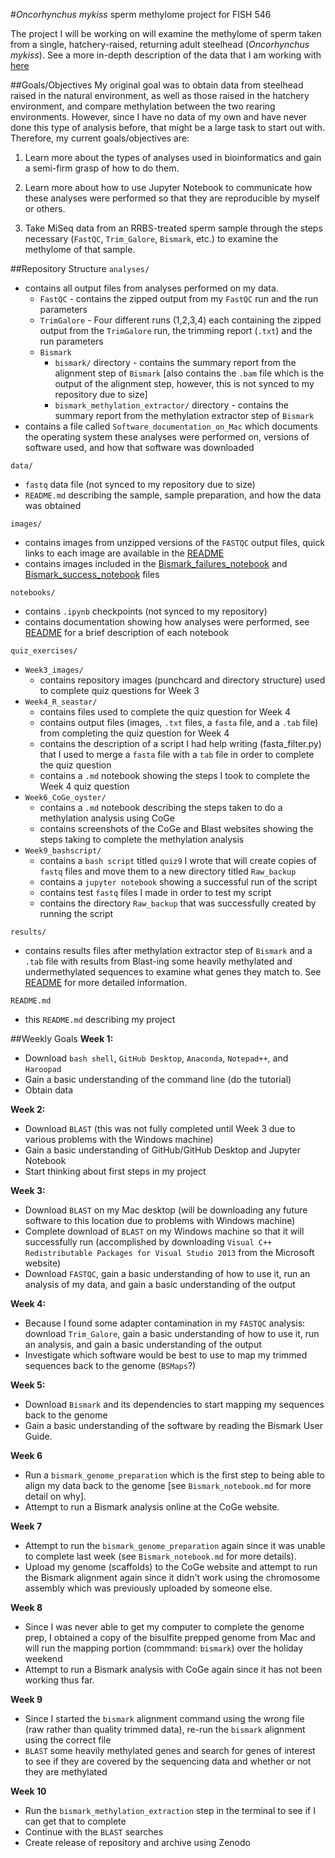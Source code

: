 #*Oncorhynchus mykiss* sperm methylome project for FISH 546

The project I will be working on will examine the methylome of sperm taken from a single, hatchery-raised, returning adult steelhead (*Oncorhynchus mykiss*). See a more in-depth description of the data that I am working with [here](https://github.com/mmiddleton/mmiddleton-fish546/tree/master/data)

##Goals/Objectives
My original goal was to obtain data from steelhead raised in the natural environment, as well as those raised in the hatchery environment, and compare methylation between the two rearing environments. However, since I have no data of my own and have never done this type of analysis before, that might be a large task to start out with. Therefore, my current goals/objectives are:

1. Learn more about the types of analyses used in bioinformatics and gain a semi-firm grasp of how to do them.

2. Learn more about how to use Jupyter Notebook to communicate how these analyses were performed so that they are reproducible by myself or others.

3. Take MiSeq data from an RRBS-treated sperm sample through the steps necessary (`FastQC`, `Trim_Galore`, `Bismark`, etc.) to examine the methylome of that sample.

##Repository Structure
`analyses/`
- contains all output files from analyses performed on my data.
	- `FastQC` - contains the zipped output from my `FastQC` run and the run parameters
	- `TrimGalore` - Four different runs (1,2,3,4) each containing the zipped output from the `TrimGalore` run, the trimming report (`.txt`) and the run parameters
	- `Bismark`
		- `bismark/` directory - contains the summary report from the alignment step of `Bismark` [also contains the `.bam` file which is the output of the alignment step, however, this is not synced to my repository due to size]
		- `bismark_methylation_extractor/` directory - contains the summary report from the methylation extractor step of `Bismark`
- contains a file called `Software_documentation_on_Mac` which documents the operating system these analyses were performed on, versions of software used, and how that software was downloaded

`data/`
- `fastq` data file (not synced to my repository due to size)
- `README.md` describing the sample, sample preparation, and how the data was obtained

`images/`
- contains images from unzipped versions of the `FASTQC` output files, quick links to each image are available in the [README](https://github.com/mmiddleton/mmiddleton-fish546/blob/master/images/README.md)
- contains images included in the [Bismark_failures_notebook](https://github.com/mmiddleton/mmiddleton-fish546/blob/master/notebooks/Bismark_failures_notebook.md) and [Bismark_success_notebook](https://github.com/mmiddleton/mmiddleton-fish546/blob/master/notebooks/Bismark_success_notebook.md) files

`notebooks/`
- contains `.ipynb` checkpoints (not synced to my repository)
- contains documentation showing how analyses were performed, see [README](https://github.com/mmiddleton/mmiddleton-fish546/blob/master/notebooks/README.md) for a brief description of each notebook

`quiz_exercises/`
- `Week3_images/`
	- contains repository images (punchcard and directory structure) used to complete quiz questions for Week 3 
- `Week4_R_seastar/`
	- contains files used to complete the quiz question for Week 4
	- contains output files (images, `.txt` files, a `fasta` file, and a `.tab` file) from completing the quiz question for Week 4
	- contains the description of a script I had help writing (fasta_filter.py) that I used to merge a `fasta` file with a `tab` file in order to complete the quiz question
	- contains a `.md` notebook showing the steps I took to complete the Week 4 quiz question
- `Week6_CoGe_oyster/`
	- contains a `.md` notebook describing the steps taken to do a methylation analysis using CoGe
	- contains screenshots of the CoGe and Blast websites showing the steps taking to complete the methylation analysis 
- `Week9_bashscript/`
	- contains a `bash script` titled `quiz9` I wrote that will create copies of `fastq` files and move them to a new directory titled `Raw_backup`
	- contains a `jupyter notebook` showing a successful run of the script
	- contains test `fastq` files I made in order to test my script
	- contains the directory `Raw_backup` that was successfully created by running the script

`results/`
- contains results files after methylation extractor step of `Bismark` and a `.tab` file with results from Blast-ing some heavily methylated and undermethylated sequences to examine what genes they match to. See [README](https://github.com/mmiddleton/mmiddleton-fish546/blob/master/results/README.md) for more detailed information.

`README.md`
- this `README.md` describing my project

##Weekly Goals
**Week 1:**
- Download `bash shell`, `GitHub Desktop`, `Anaconda`, `Notepad++`, and `Haroopad`
- Gain a basic understanding of the command line (do the tutorial)
- Obtain data

**Week 2:**
- Download `BLAST` (this was not fully completed until Week 3 due to various problems with the Windows machine)
- Gain a basic understanding of GitHub/GitHub Desktop and Jupyter Notebook
- Start thinking about first steps in my project

**Week 3:**
- Download `BLAST` on my Mac desktop (will be downloading any future software to this location due to problems with Windows machine)
- Complete download of `BLAST` on my Windows machine so that it will successfully run (accomplished by downloading `Visual C++ Redistributable Packages for Visual Studio 2013` from the Microsoft website)
- Download `FASTQC`, gain a basic understanding of how to use it, run an analysis of my data, and gain a basic understanding of the output

**Week 4:**
- Because I found some adapter contamination in my `FASTQC` analysis: download `Trim_Galore`, gain a basic understanding of how to use it, run an analysis, and gain a basic understanding of the output
- Investigate which software would be best to use to map my trimmed sequences back to the genome (`BSMaps`?)

**Week 5:**
- Download `Bismark` and its dependencies to start mapping my sequences back to the genome
- Gain a basic understanding of the software by reading the Bismark User Guide.

**Week 6**
- Run a `bismark_genome_preparation` which is the first step to being able to align my data back to the genome [see `Bismark_notebook.md` for more detail on why].
- Attempt to run a Bismark analysis online at the CoGe website.

**Week 7**
- Attempt to run the `bismark_genome_preparation` again since it was unable to complete last week (see `Bismark_notebook.md` for more details).
- Upload my genome (scaffolds) to the CoGe website and attempt to run the Bismark alignment again since it didn't work using the chromosome assembly which was previously uploaded by someone else.

**Week 8**
- Since I was never able to get my computer to complete the genome prep, I obtained a copy of the bisulfite prepped genome from Mac and will run the mapping portion (commmand: `bismark`) over the holiday weekend
- Attempt to run a Bismark analysis with CoGe again since it has not been working thus far.

**Week 9**
- Since I started the `bismark` alignment command using the wrong file (raw rather than quality trimmed data), re-run the `bismark` alignment using the correct file
- `BLAST` some heavily methylated genes and search for genes of interest to see if they are covered by the sequencing data and whether or not they are methylated

**Week 10**
- Run the `bismark_methylation_extraction` step in the terminal to see if I can get that to complete
- Continue with the `BLAST` searches
- Create release of repository and archive using Zenodo
